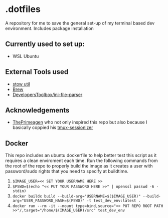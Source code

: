 # .dotfiles
A repository for me to save the general set-up of my terminal based dev environment. Includes package installation

## Currently used to set up:
- WSL Ubuntu

## External Tools used
- [stow util](https://www.gnu.org/software/stow/)
- [Brew](brew.sh)
- [DevelopersToolbox/ini-file-parser](https://github.com/DevelopersToolbox/ini-file-parser)

## Acknowledgements
- [ThePrimeagen](https://github.com/ThePrimeagen) who not only inspired this repo but also because I basically coppied his [tmux-sessionizer](https://github.com/ThePrimeagen/.dotfiles/blob/master/bin/.local/scripts/tmux-sessionizer)

## Docker
This repo includes an ubuntu dockerfile to help better test this script as it requires a clean enviroment each time. Run the following commands from the root of the repo to properly build the image as it creates a user with password/sudo rights that you need to specify at buildtime.

1. ```$IMAGE_USER=<< SET YOUR USERNAME HERE >>```
1. ```$PSWD=$(echo "<< PUT YOUR PASSWORD HERE >>" | openssl passwd -6 -stdin)```
1. ```docker buildx build --build-arg="USERNAME=$($IMAGE_USER)" --build-arg="USER_PASSWORD_HASH=$(PSWD)" -t test_dev_env:latest .```
1. ```docker run --rm -it --mount type=bind,source="<< PUT REPO ROOT PATH >>"/,target="/home/$(IMAGE_USER)/src" test_dev_env```
